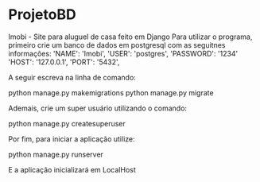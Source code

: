 # ProjetoBD
Imobi - Site para aluguel de casa feito em Django
Para utilizar o programa, primeiro crie um banco de dados em postgresql com as seguitnes informações:
        'NAME': 'Imobi', 
        'USER': 'postgres', 
        'PASSWORD': '1234'
        'HOST': '127.0.0.1', 
        'PORT': '5432',
        
A seguir escreva na linha de comando:

python manage.py makemigrations
python manage.py migrate

Ademais, crie um super usuário utilizando o comando:

python manage.py createsuperuser

Por fim, para iniciar a aplicação utilize:

python manage.py runserver

E a aplicação inicializará em LocalHost

